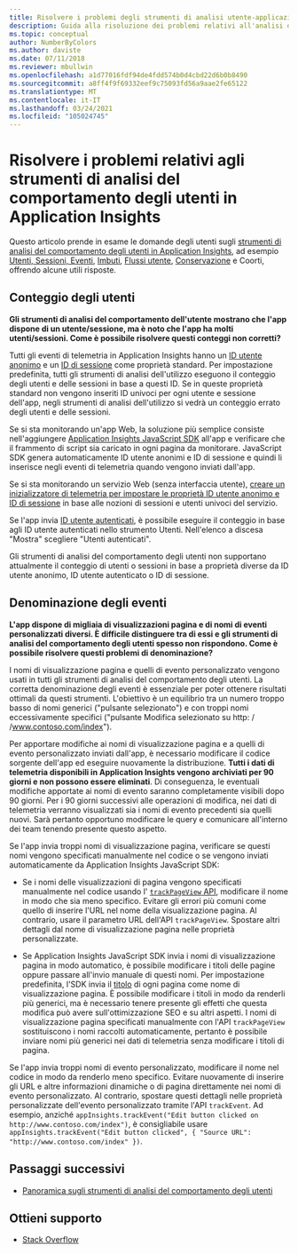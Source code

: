 ```yaml
---
title: Risolvere i problemi degli strumenti di analisi utente-applicazione Azure Insights
description: Guida alla risoluzione dei problemi relativi all'analisi dell'utilizzo di siti e app con Application Insights.
ms.topic: conceptual
author: NumberByColors
ms.author: daviste
ms.date: 07/11/2018
ms.reviewer: mbullwin
ms.openlocfilehash: a1d77016fdf94de4fdd574b0d4cbd22d6b0b8490
ms.sourcegitcommit: a8ff4f9f69332eef9c75093fd56a9aae2fe65122
ms.translationtype: MT
ms.contentlocale: it-IT
ms.lasthandoff: 03/24/2021
ms.locfileid: "105024745"
---
```

# <a name="troubleshoot-user-behavior-analytics-tools-in-application-insights"></a>Risolvere i problemi relativi agli strumenti di analisi del comportamento degli utenti in Application Insights
Questo articolo prende in esame le domande degli utenti sugli [strumenti di analisi del comportamento degli utenti in Application Insights](usage-overview.md), ad esempio [Utenti, Sessioni, Eventi](usage-segmentation.md), [Imbuti](usage-funnels.md), [Flussi utente](usage-flows.md), [Conservazione](usage-retention.md) e Coorti, offrendo alcune utili risposte.

## <a name="counting-users"></a>Conteggio degli utenti
**Gli strumenti di analisi del comportamento dell'utente mostrano che l'app dispone di un utente/sessione, ma è noto che l'app ha molti utenti/sessioni. Come è possibile risolvere questi conteggi non corretti?**

Tutti gli eventi di telemetria in Application Insights hanno un [ID utente anonimo](./data-model-context.md) e un [ID di sessione](./data-model-context.md) come proprietà standard. Per impostazione predefinita, tutti gli strumenti di analisi dell'utilizzo eseguono il conteggio degli utenti e delle sessioni in base a questi ID. Se in queste proprietà standard non vengono inseriti ID univoci per ogni utente e sessione dell'app, negli strumenti di analisi dell'utilizzo si vedrà un conteggio errato degli utenti e delle sessioni.

Se si sta monitorando un'app Web, la soluzione più semplice consiste nell'aggiungere [Application Insights JavaScript SDK](./javascript.md) all'app e verificare che il frammento di script sia caricato in ogni pagina da monitorare. JavaScript SDK genera automaticamente ID utente anonimi e ID di sessione e quindi li inserisce negli eventi di telemetria quando vengono inviati dall'app.

Se si sta monitorando un servizio Web (senza interfaccia utente), [creare un inizializzatore di telemetria per impostare le proprietà ID utente anonimo e ID di sessione](./usage-overview.md) in base alle nozioni di sessioni e utenti univoci del servizio.

Se l'app invia [ID utente autenticati](./api-custom-events-metrics.md#authenticated-users), è possibile eseguire il conteggio in base agli ID utente autenticati nello strumento Utenti. Nell'elenco a discesa "Mostra" scegliere "Utenti autenticati".

Gli strumenti di analisi del comportamento degli utenti non supportano attualmente il conteggio di utenti o sessioni in base a proprietà diverse da ID utente anonimo, ID utente autenticato o ID di sessione.

## <a name="naming-events"></a>Denominazione degli eventi
**L'app dispone di migliaia di visualizzazioni pagina e di nomi di eventi personalizzati diversi. È difficile distinguere tra di essi e gli strumenti di analisi del comportamento degli utenti spesso non rispondono. Come è possibile risolvere questi problemi di denominazione?**

I nomi di visualizzazione pagina e quelli di evento personalizzato vengono usati in tutti gli strumenti di analisi del comportamento degli utenti. La corretta denominazione degli eventi è essenziale per poter ottenere risultati ottimali da questi strumenti. L'obiettivo è un equilibrio tra un numero troppo basso di nomi generici ("pulsante selezionato") e con troppi nomi eccessivamente specifici ("pulsante Modifica selezionato su http: \/ /www.contoso.com/index").

Per apportare modifiche ai nomi di visualizzazione pagina e a quelli di evento personalizzato inviati dall'app, è necessario modificare il codice sorgente dell'app ed eseguire nuovamente la distribuzione. **Tutti i dati di telemetria disponibili in Application Insights vengono archiviati per 90 giorni e non possono essere eliminati**. Di conseguenza, le eventuali modifiche apportate ai nomi di evento saranno completamente visibili dopo 90 giorni. Per i 90 giorni successivi alle operazioni di modifica, nei dati di telemetria verranno visualizzati sia i nomi di evento precedenti sia quelli nuovi. Sarà pertanto opportuno modificare le query e comunicare all'interno dei team tenendo presente questo aspetto.

Se l'app invia troppi nomi di visualizzazione pagina, verificare se questi nomi vengono specificati manualmente nel codice o se vengono inviati automaticamente da Application Insights JavaScript SDK:

* Se i nomi delle visualizzazioni di pagina vengono specificati manualmente nel codice usando l' [ `trackPageView` API](https://github.com/Microsoft/ApplicationInsights-JS/blob/master/API-reference.md), modificare il nome in modo che sia meno specifico. Evitare gli errori più comuni come quello di inserire l'URL nel nome della visualizzazione pagina. Al contrario, usare il parametro URL dell'API `trackPageView`. Spostare altri dettagli dal nome di visualizzazione pagina nelle proprietà personalizzate.

* Se Application Insights JavaScript SDK invia i nomi di visualizzazione pagina in modo automatico, è possibile modificare i titoli delle pagine oppure passare all'invio manuale di questi nomi. Per impostazione predefinita, l'SDK invia il [titolo](https://developer.mozilla.org/docs/Web/HTML/Element/title) di ogni pagina come nome di visualizzazione pagina. È possibile modificare i titoli in modo da renderli più generici, ma è necessario tenere presente gli effetti che questa modifica può avere sull'ottimizzazione SEO e su altri aspetti. I nomi di visualizzazione pagina specificati manualmente con l'API `trackPageView` sostituiscono i nomi raccolti automaticamente, pertanto è possibile inviare nomi più generici nei dati di telemetria senza modificare i titoli di pagina.   

Se l'app invia troppi nomi di evento personalizzato, modificare il nome nel codice in modo da renderlo meno specifico. Evitare nuovamente di inserire gli URL e altre informazioni dinamiche o di pagina direttamente nei nomi di evento personalizzato. Al contrario, spostare questi dettagli nelle proprietà personalizzate dell'evento personalizzato tramite l'API `trackEvent`. Ad esempio, anziché `appInsights.trackEvent("Edit button clicked on http://www.contoso.com/index")`, è consigliabile usare `appInsights.trackEvent("Edit button clicked", { "Source URL": "http://www.contoso.com/index" })`.

## <a name="next-steps"></a>Passaggi successivi

* [Panoramica sugli strumenti di analisi del comportamento degli utenti](usage-overview.md)

## <a name="get-help"></a>Ottieni supporto
* [Stack Overflow](https://stackoverflow.com/questions/tagged/ms-application-insights)
